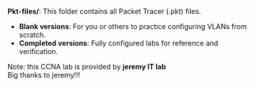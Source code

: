 **Pkt-files/**: This folder contains all Packet Tracer (.pkt) files.  
  - **Blank versions**: For you or others to practice configuring VLANs from scratch.  
  - **Completed versions**: Fully configured labs for reference and verification.  

Note: this CCNA lab is provided by **jeremy IT lab**
<br/>
Big thanks to jeremy!!!
